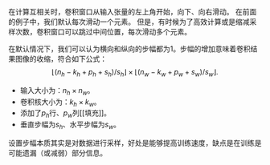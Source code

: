 在计算互相关时，卷积窗口从输入张量的左上角开始，向下、向右滑动。 在前面的例子中，我们默认每次滑动一个元素。 但是，有时候为了高效计算或是缩减采样次数，卷积窗口可以跳过中间位置，每次滑动多个元素。

在默认情况下，我们可以认为横向和纵向的步幅都为1。步幅的增加意味着卷积结果图像的收缩，符合如下公式：
$$
\lfloor(n_h-k_h+p_h+s_h)/s_h\rfloor \times \lfloor(n_w-k_w+p_w+s_w)/s_w\rfloor.
$$
- 输入大小为：$n_h\times n_w$。
- 卷积核大小为：$k_h\times k_w$。
- 添加了$p_h$行、$p_w$列[[填充]]。
- 垂直步幅为$s_h$、水平步幅为$s_w$。

设置步幅本质其实是对数据进行采样，好处是能够提高训练速度，缺点是在训练是可能遗漏（或减弱）部分信息。